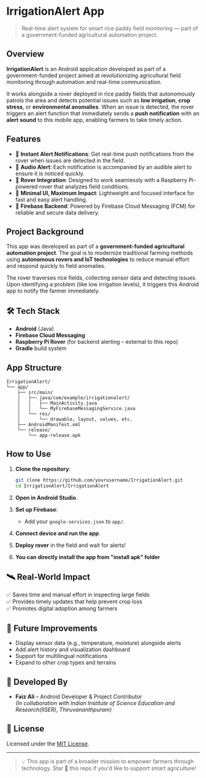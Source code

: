# IrrigationAlert App

> Real-time alert system for smart rice paddy field monitoring — part of a government-funded agricultural automation project.

##  Overview

**IrrigationAlert** is an Android application developed as part of a government-funded project aimed at revolutionizing agricultural field monitoring through automation and real-time communication.

It works alongside a rover deployed in rice paddy fields that autonomously patrols the area and detects potential issues such as **low irrigation**, **crop stress**, or **environmental anomalies**. When an issue is detected, the rover triggers an alert function that immediately sends a **push notification** with an **alert sound** to this mobile app, enabling farmers to take timely action.

##  Features

- 🔔 **Instant Alert Notifications**: Get real-time push notifications from the rover when issues are detected in the field.
- 🎵 **Audio Alert**: Each notification is accompanied by an audible alert to ensure it is noticed quickly.
- 🤖 **Rover Integration**: Designed to work seamlessly with a Raspberry Pi-powered rover that analyzes field conditions.
- 📲 **Minimal UI, Maximum Impact**: Lightweight and focused interface for fast and easy alert handling.
- 🔐 **Firebase Backend**: Powered by Firebase Cloud Messaging (FCM) for reliable and secure data delivery.

##  Project Background

This app was developed as part of a **government-funded agricultural automation project**. The goal is to modernize traditional farming methods using **autonomous rovers and IoT technologies** to reduce manual effort and respond quickly to field anomalies.

The rover traverses rice fields, collecting sensor data and detecting issues. Upon identifying a problem (like low irrigation levels), it triggers this Android app to notify the farmer immediately.

## 🛠 Tech Stack

- **Android** (Java)
- **Firebase Cloud Messaging**
- **Raspberry Pi Rover** (for backend alerting – external to this repo)
- **Gradle** build system

##  App Structure

```
IrrigationAlert/
└── app/
    ├── src/main/
    │   ├── java/com/example/irrigationalert/
    │   │   ├── MainActivity.java
    │   │   └── MyFirebaseMessagingService.java
    │   └── res/
    │       └── drawable, layout, values, etc.
    ├── AndroidManifest.xml
    └── release/
        └── app-release.apk
```

##  How to Use

1. **Clone the repository**:
   ```bash
   git clone https://github.com/yourusername/IrrigationAlert.git
   cd IrrigationAlert/IrrigationAlert
   ```

2. **Open in Android Studio**.

3. **Set up Firebase**:
   - Add your `google-services.json` to `app/`.

4. **Connect device and run the app**.

5. **Deploy rover** in the field and wait for alerts!

6. **You can directly install the app from "install apk" folder** 

## 🛰 Real-World Impact

✅ Saves time and manual effort in inspecting large fields  
✅ Provides timely updates that help prevent crop loss  
✅ Promotes digital adoption among farmers  

## 🎯 Future Improvements

- Display sensor data (e.g., temperature, moisture) alongside alerts  
- Add alert history and visualization dashboard  
- Support for multilingual notifications  
- Expand to other crop types and terrains  

## 👤 Developed By

- **Faiz Ali** – Android Developer & Project Contributor  
  *(In collaboration with Indian Institute of Science Education and Research(IISER), Thiruvananthpuram)*  

## 📃 License

Licensed under the [MIT License](LICENSE).

---

> 💡 This app is part of a broader mission to empower farmers through technology. Star 🌟 this repo if you'd like to support smart agriculture!
